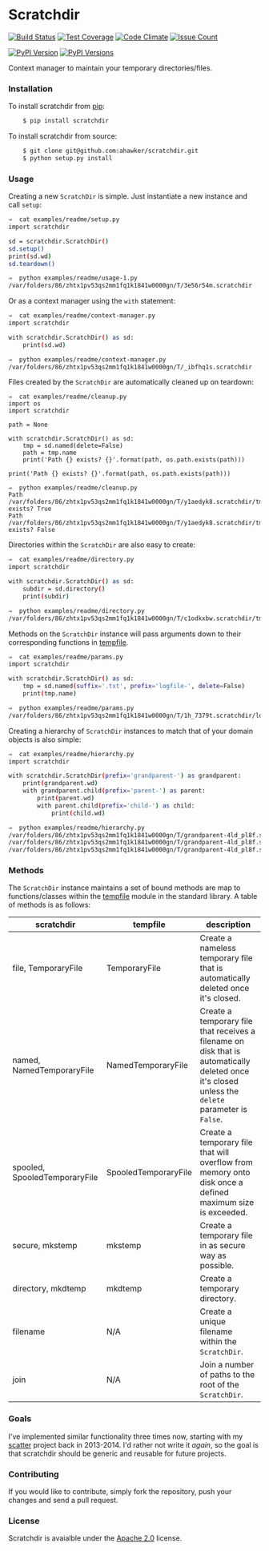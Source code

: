 # Scratchdir

[![Build Status](https://travis-ci.org/ahawker/scratchdir.svg?branch=master)](https://travis-ci.org/ahawker/scratchdir)
[![Test Coverage](https://codeclimate.com/github/ahawker/scratchdir/badges/coverage.svg)](https://codeclimate.com/github/ahawker/scratchdir/coverage)
[![Code Climate](https://codeclimate.com/github/ahawker/scratchdir/badges/gpa.svg)](https://codeclimate.com/github/ahawker/scratchdir)
[![Issue Count](https://codeclimate.com/github/ahawker/scratchdir/badges/issue_count.svg)](https://codeclimate.com/github/ahawker/scratchdir)

[![PyPI Version](https://badge.fury.io/py/scratchdir.svg)](https://badge.fury.io/py/scratchdir)
[![PyPI Versions](https://img.shields.io/pypi/pyversions/scratchdir.svg)](https://pypi.python.org/pypi/scratchdir)

Context manager to maintain your temporary directories/files.

### Installation
To install scratchdir from [pip](https://pypi.python.org/pypi/pip):
```bash
    $ pip install scratchdir
```

To install scratchdir from source:
```bash
    $ git clone git@github.com:ahawker/scratchdir.git
    $ python setup.py install
```

### Usage

Creating a new `ScratchDir` is simple. Just instantiate a new instance and call `setup`:
```bash
⇒  cat examples/readme/setup.py
import scratchdir

sd = scratchdir.ScratchDir()
sd.setup()
print(sd.wd)
sd.teardown()

⇒  python examples/readme/usage-1.py
/var/folders/86/zhtx1pv53qs2mm1fq1k1841w0000gn/T/3e56r54m.scratchdir
```

Or as a context manager using the `with` statement:
```bash
⇒  cat examples/readme/context-manager.py
import scratchdir

with scratchdir.ScratchDir() as sd:
    print(sd.wd)

⇒  python examples/readme/context-manager.py
/var/folders/86/zhtx1pv53qs2mm1fq1k1841w0000gn/T/_ibfhq1s.scratchdir
```

Files created by the `ScratchDir` are automatically cleaned up on teardown:
```
⇒  cat examples/readme/cleanup.py
import os
import scratchdir

path = None

with scratchdir.ScratchDir() as sd:
    tmp = sd.named(delete=False)
    path = tmp.name
    print('Path {} exists? {}'.format(path, os.path.exists(path)))

print('Path {} exists? {}'.format(path, os.path.exists(path)))

⇒  python examples/readme/cleanup.py
Path /var/folders/86/zhtx1pv53qs2mm1fq1k1841w0000gn/T/y1aedyk8.scratchdir/tmp7m79rev1 exists? True
Path /var/folders/86/zhtx1pv53qs2mm1fq1k1841w0000gn/T/y1aedyk8.scratchdir/tmp7m79rev1 exists? False
```

Directories within the `ScratchDir` are also easy to create:

```bash
⇒  cat examples/readme/directory.py
import scratchdir

with scratchdir.ScratchDir() as sd:
    subdir = sd.directory()
    print(subdir)

⇒  python examples/readme/directory.py
/var/folders/86/zhtx1pv53qs2mm1fq1k1841w0000gn/T/c1odkxbw.scratchdir/tmpcyeqjk1v
```

Methods on the `ScratchDir` instance will pass arguments down to their corresponding functions in [tempfile](https://docs.python.org/3.6/library/tempfile.html#module-tempfile).

```bash
⇒  cat examples/readme/params.py
import scratchdir

with scratchdir.ScratchDir() as sd:
    tmp = sd.named(suffix='.txt', prefix='logfile-', delete=False)
    print(tmp.name)

⇒  python examples/readme/params.py
/var/folders/86/zhtx1pv53qs2mm1fq1k1841w0000gn/T/1h_7379t.scratchdir/logfile-z1gq195q.txt
```

Creating a hierarchy of `ScratchDir` instances to match that of your domain objects is also simple:

```bash
⇒  cat examples/readme/hierarchy.py
import scratchdir

with scratchdir.ScratchDir(prefix='grandparent-') as grandparent:
    print(grandparent.wd)
    with grandparent.child(prefix='parent-') as parent:
        print(parent.wd)
        with parent.child(prefix='child-') as child:
            print(child.wd)

⇒  python examples/readme/hierarchy.py
/var/folders/86/zhtx1pv53qs2mm1fq1k1841w0000gn/T/grandparent-4ld_pl8f.scratchdir
/var/folders/86/zhtx1pv53qs2mm1fq1k1841w0000gn/T/grandparent-4ld_pl8f.scratchdir/parent-s6y_gmxg.scratchdir
/var/folders/86/zhtx1pv53qs2mm1fq1k1841w0000gn/T/grandparent-4ld_pl8f.scratchdir/parent-s6y_gmxg.scratchdir/child-28k2hpdk.scratchdir
```

### Methods
The `ScratchDir` instance maintains a set of bound methods are map to functions/classes within the [tempfile](https://docs.python.org/3.6/library/tempfile.html#module-tempfile)
module in the standard library. A table of methods is as follows:

| scratchdir | tempfile | description
| --- | --- | --- |
| file, TemporaryFile | TemporaryFile | Create a nameless temporary file that is automatically deleted once it's closed.
| named, NamedTemporaryFile | NamedTemporaryFile | Create a temporary file that receives a filename on disk that is automatically deleted once it's closed unless the `delete` parameter is `False`.
| spooled, SpooledTemporaryFile | SpooledTemporaryFile | Create a temporary file that will overflow from memory onto disk once a defined maximum size is exceeded.
| secure, mkstemp | mkstemp | Create a temporary file in as secure way as possible.
| directory, mkdtemp | mkdtemp | Create a temporary directory.
| filename | N/A | Create a unique filename within the `ScratchDir`.
| join | N/A | Join a number of paths to the root of the `ScratchDir`.

### Goals
I've implemented similar functionality three times now, starting with my [scatter](https://github.com/ahawker/scatter) project back in 2013-2014.
I'd rather not write it _again_, so the goal is that scratchdir should be generic and reusable for future projects.

### Contributing
If you would like to contribute, simply fork the repository, push your changes and send a pull request.

### License
Scratchdir is avaialble under the [Apache 2.0](LICENSE) license.
